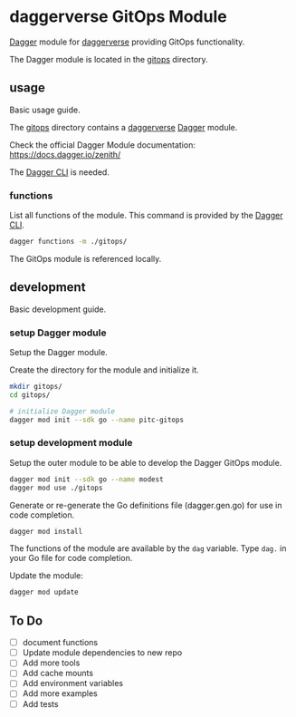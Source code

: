 # daggerverse GitOps Module

[Dagger](https://dagger.io/) module for [daggerverse](https://daggerverse.dev/) providing GitOps functionality.

The Dagger module is located in the [gitops](./gitops/) directory.

## usage

Basic usage guide.

The [gitops](./gitops/) directory contains a [daggerverse](https://daggerverse.dev/) [Dagger](https://dagger.io/) module.

Check the official Dagger Module documentation: https://docs.dagger.io/zenith/

The [Dagger CLI](https://docs.dagger.io/cli) is needed.

### functions

List all functions of the module. This command is provided by the [Dagger CLI](https://docs.dagger.io/cli). 

```bash
dagger functions -m ./gitops/
```

The GitOps module is referenced locally.

## development

Basic development guide.

### setup Dagger module

Setup the Dagger module.

Create the directory for the module and initialize it.

```bash
mkdir gitops/
cd gitops/

# initialize Dagger module
dagger mod init --sdk go --name pitc-gitops
```

### setup development module

Setup the outer module to be able to develop the Dagger GitOps module.

```bash
dagger mod init --sdk go --name modest
dagger mod use ./gitops
```

Generate or re-generate the Go definitions file (dagger.gen.go) for use in code completion.

```bash
dagger mod install
```

The functions of the module are available by the `dag` variable. Type `dag.` in your Go file for code completion.


Update the module:

```bash
dagger mod update
```

## To Do

- [ ] document functions
- [ ] Update module dependencies to new repo
- [ ] Add more tools
- [ ] Add cache mounts
- [ ] Add environment variables
- [ ] Add more examples
- [ ] Add tests
